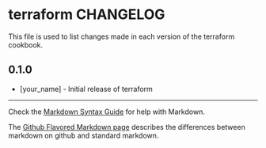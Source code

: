 # terraform CHANGELOG

This file is used to list changes made in each version of the terraform cookbook.

## 0.1.0
- [your_name] - Initial release of terraform

- - -
Check the [Markdown Syntax Guide](http://daringfireball.net/projects/markdown/syntax) for help with Markdown.

The [Github Flavored Markdown page](http://github.github.com/github-flavored-markdown/) describes the differences between markdown on github and standard markdown.
